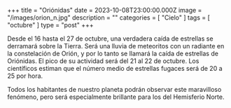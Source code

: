 +++
title = "Oriónidas"
date = 2023-10-08T23:00:00.000Z
image = "/images/orion_n.jpg"
description = ""
categories = [ "Cielo" ]
tags = [ "octubre" ]
type = "post"
+++

Desde el 16 hasta el 27 de octubre, una verdadera caída de estrellas se derramará sobre la Tierra. Será una lluvia de meteoritos con un radiante en la constelación de Orión, y por lo tanto se llamará la caída de estrellas de Oriónidas. El pico de su actividad será del 21 al 22 de octubre. Los científicos estiman que el número medio de estrellas fugaces será de 20 a 25 por hora.

Todos los habitantes de nuestro planeta podrán observar este maravilloso fenómeno, pero será especialmente brillante para los del Hemisferio Norte.
